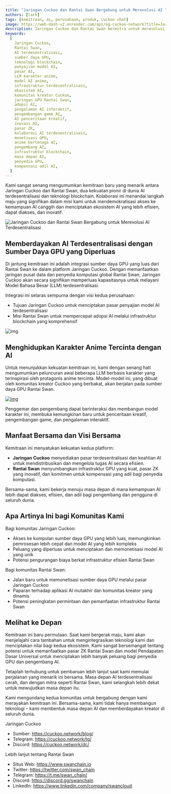 ```yaml
---
title: "Jaringan Cuckoo dan Rantai Swan Bergabung untuk Merevolusi AI Terdesentralisasi"
authors: [lark]
tags: [kemitraan, ai, perusahaan, produk, cuckoo chat]
image: https://web-dash-v2.onrender.com/api/og-cuckoo-network?title=Jaringan Cuckoo dan Rantai Swan Bergabung untuk Merevolusi AI Terdesentralisasi
description: Jaringan Cuckoo dan Rantai Swan bermitra untuk merevolusi AI terdesentralisasi dengan mengintegrasikan sumber daya GPU yang kuat ke dalam pasar penyajian model AI Cuckoo. Kolaborasi ini memberdayakan pengembang dan kreator AI dengan kemampuan pemrosesan yang ditingkatkan, memungkinkan pembuatan model bahasa yang terinspirasi anime dan memperluas peluang dalam inovasi AI terdesentralisasi.
keywords:
  [
    Jaringan Cuckoo,
    Rantai Swan,
    AI terdesentralisasi,
    sumber daya GPU,
    teknologi blockchain,
    penyajian model AI,
    pasar AI,
    LLM karakter anime,
    model AI anime,
    infrastruktur terdesentralisasi,
    ekosistem AI,
    komunitas kreator Cuckoo,
    jaringan GPU Rantai Swan,
    adopsi AI,
    pengalaman AI interaktif,
    pengembangan game AI,
    AI penceritaan kreatif,
    inovasi AI,
    pasar ZK,
    kolaborasi AI terdesentralisasi,
    monetisasi GPU,
    anime bertenaga AI,
    pengembang AI,
    infrastruktur blockchain,
    masa depan AI,
    penyedia GPU,
    kompensasi adil AI,
  ]
---
```


Kami sangat senang mengumumkan kemitraan baru yang menarik antara Jaringan Cuckoo dan Rantai Swan, dua kekuatan pionir di dunia AI terdesentralisasi dan teknologi blockchain. Kolaborasi ini menandai langkah maju yang signifikan dalam misi kami untuk mendemokratisasi akses ke kemampuan AI canggih dan menciptakan ekosistem AI yang lebih efisien, dapat diakses, dan inovatif.

![Jaringan Cuckoo dan Rantai Swan Bergabung untuk Merevolusi AI Terdesentralisasi](https://cuckoo-network.b-cdn.net/2024-10-02-cuckoo-network-and-swan-chain-join-forces-to-revolutionize-decentralized-ai.png "Jaringan Cuckoo dan Rantai Swan Bergabung untuk Merevolusi AI Terdesentralisasi")

## **Memberdayakan AI Terdesentralisasi dengan Sumber Daya GPU yang Diperluas**

Di jantung kemitraan ini adalah integrasi sumber daya GPU yang luas dari Rantai Swan ke dalam platform Jaringan Cuckoo. Dengan memanfaatkan jaringan pusat data dan penyedia komputasi global Rantai Swan, Jaringan Cuckoo akan secara signifikan memperluas kapasitasnya untuk melayani Model Bahasa Besar (LLM) terdesentralisasi.

Integrasi ini selaras sempurna dengan visi kedua perusahaan:

- Tujuan Jaringan Cuckoo untuk menciptakan pasar penyajian model AI terdesentralisasi
- Misi Rantai Swan untuk mempercepat adopsi AI melalui infrastruktur blockchain yang komprehensif

![img](https://cuckoo-network.b-cdn.net/2024-10-02-cuckoo-network-and-swan-chain-join-forces-to-revolutionize-decentralized-ai-2.jpg)

## **Menghidupkan Karakter Anime Tercinta dengan AI**

Untuk menunjukkan kekuatan kemitraan ini, kami dengan senang hati mengumumkan peluncuran awal beberapa LLM berbasis karakter yang terinspirasi oleh protagonis anime tercinta. Model-model ini, yang dibuat oleh komunitas kreator Cuckoo yang berbakat, akan berjalan pada sumber daya GPU Rantai Swan.

[![img](https://cuckoo-network.b-cdn.net/cuckoo-chat-preview.webp)](https://cuckoo.network/portal/chat)

Penggemar dan pengembang dapat berinteraksi dan membangun model karakter ini, membuka kemungkinan baru untuk penceritaan kreatif, pengembangan game, dan pengalaman interaktif.

## **Manfaat Bersama dan Visi Bersama**

Kemitraan ini menyatukan kekuatan kedua platform:

- **Jaringan Cuckoo** menyediakan pasar terdesentralisasi dan keahlian AI untuk mendistribusikan dan mengelola tugas AI secara efisien.
- **Rantai Swan** menyumbangkan infrastruktur GPU yang kuat, pasar ZK yang inovatif, dan komitmen untuk kompensasi yang adil bagi penyedia komputasi.

Bersama-sama, kami bekerja menuju masa depan di mana kemampuan AI lebih dapat diakses, efisien, dan adil bagi pengembang dan pengguna di seluruh dunia.

## **Apa Artinya Ini bagi Komunitas Kami**

Bagi komunitas Jaringan Cuckoo:

- Akses ke kumpulan sumber daya GPU yang lebih luas, memungkinkan pemrosesan lebih cepat dan model AI yang lebih kompleks
- Peluang yang diperluas untuk menciptakan dan memonetisasi model AI yang unik
- Potensi pengurangan biaya berkat infrastruktur efisien Rantai Swan

Bagi komunitas Rantai Swan:

- Jalan baru untuk memonetisasi sumber daya GPU melalui pasar Jaringan Cuckoo
- Paparan terhadap aplikasi AI mutakhir dan komunitas kreator yang dinamis
- Potensi peningkatan permintaan dan pemanfaatan infrastruktur Rantai Swan

## **Melihat ke Depan**

Kemitraan ini baru permulaan. Saat kami bergerak maju, kami akan menjelajahi cara tambahan untuk mengintegrasikan teknologi kami dan menciptakan nilai bagi kedua ekosistem. Kami sangat bersemangat tentang potensi untuk memanfaatkan pasar ZK Rantai Swan dan model Pendapatan Dasar Universal untuk menciptakan lebih banyak peluang bagi penyedia GPU dan pengembang AI.

Tetaplah terhubung untuk pembaruan lebih lanjut saat kami memulai perjalanan yang menarik ini bersama. Masa depan AI terdesentralisasi cerah, dan dengan mitra seperti Rantai Swan, kami selangkah lebih dekat untuk mewujudkan masa depan itu.

Kami mengundang kedua komunitas untuk bergabung dengan kami merayakan kemitraan ini. Bersama-sama, kami tidak hanya membangun teknologi – kami membentuk masa depan AI dan memberdayakan kreator di seluruh dunia.

Jaringan Cuckoo

- Sumber: https://cuckoo.network/blog/
- Telegram: https://cuckoo.network/tg/
- Discord: https://cuckoo.network/dc/

Lebih lanjut tentang Rantai Swan

- Situs Web: https://www.swanchain.io
- Twitter: https://twitter.com/swan_chain
- Telegram: https://t.me/swan_chain/
- Discord: https://discord.gg/swanchain
- LinkedIn: https://www.linkedin.com/company/swancloud